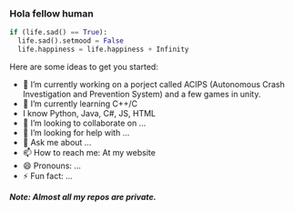 ### Hola fellow human 
```python
if (life.sad() == True):
  life.sad().setmood = False
  life.happiness = life.happiness + Infinity
```

Here are some ideas to get you started:

- 🔭 I’m currently working on a porject called ACIPS (Autonomous Crash Investigation and Prevention System) and a few games in unity.
- 🌱 I’m currently learning C++/C
- I know Python, Java, C#, JS, HTML
- 👯 I’m looking to collaborate on ...
- 🤔 I’m looking for help with ...
- 💬 Ask me about ...
- 📫 How to reach me: At my website [<COMING SOON>](https://cooming-soon.netlify.app/)
- 😄 Pronouns: ...
- ⚡ Fun fact: ...

***Note: Almost all my repos are private.***
<!--
**Aroson1/Aroson1** is a ✨ _special_ ✨ repository because its `README.md` (this file) appears on your GitHub profile.


-->
